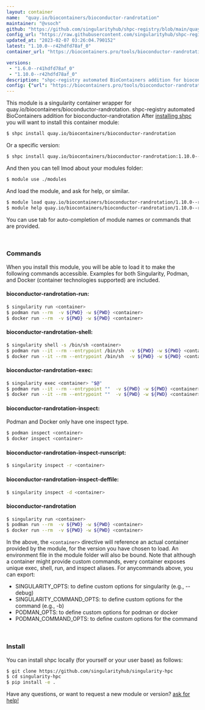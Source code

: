 ```yaml
---
layout: container
name:  "quay.io/biocontainers/bioconductor-randrotation"
maintainer: "@vsoch"
github: "https://github.com/singularityhub/shpc-registry/blob/main/quay.io/biocontainers/bioconductor-randrotation/container.yaml"
config_url: "https://raw.githubusercontent.com/singularityhub/shpc-registry/main/quay.io/biocontainers/bioconductor-randrotation/container.yaml"
updated_at: "2023-02-07 03:26:04.790152"
latest: "1.10.0--r42hdfd78af_0"
container_url: "https://biocontainers.pro/tools/bioconductor-randrotation"

versions:
 - "1.6.0--r41hdfd78af_0"
 - "1.10.0--r42hdfd78af_0"
description: "shpc-registry automated BioContainers addition for bioconductor-randrotation"
config: {"url": "https://biocontainers.pro/tools/bioconductor-randrotation", "maintainer": "@vsoch", "description": "shpc-registry automated BioContainers addition for bioconductor-randrotation", "latest": {"1.10.0--r42hdfd78af_0": "sha256:ce3380d85fd5fdbf236181e60ad80a869a073cac6a115e340c7d4dfd9495324e"}, "tags": {"1.6.0--r41hdfd78af_0": "sha256:786dab0b38caa583502e90dddd40c06191d971ed7d232bbac4ce9754284b4776", "1.10.0--r42hdfd78af_0": "sha256:ce3380d85fd5fdbf236181e60ad80a869a073cac6a115e340c7d4dfd9495324e"}, "docker": "quay.io/biocontainers/bioconductor-randrotation"}
---
```


This module is a singularity container wrapper for quay.io/biocontainers/bioconductor-randrotation.
shpc-registry automated BioContainers addition for bioconductor-randrotation
After [installing shpc](#install) you will want to install this container module:


```bash
$ shpc install quay.io/biocontainers/bioconductor-randrotation
```

Or a specific version:

```bash
$ shpc install quay.io/biocontainers/bioconductor-randrotation:1.10.0--r42hdfd78af_0
```

And then you can tell lmod about your modules folder:

```bash
$ module use ./modules
```

And load the module, and ask for help, or similar.

```bash
$ module load quay.io/biocontainers/bioconductor-randrotation/1.10.0--r42hdfd78af_0
$ module help quay.io/biocontainers/bioconductor-randrotation/1.10.0--r42hdfd78af_0
```

You can use tab for auto-completion of module names or commands that are provided.

<br>

### Commands

When you install this module, you will be able to load it to make the following commands accessible.
Examples for both Singularity, Podman, and Docker (container technologies supported) are included.

#### bioconductor-randrotation-run:

```bash
$ singularity run <container>
$ podman run --rm  -v ${PWD} -w ${PWD} <container>
$ docker run --rm  -v ${PWD} -w ${PWD} <container>
```

#### bioconductor-randrotation-shell:

```bash
$ singularity shell -s /bin/sh <container>
$ podman run --it --rm --entrypoint /bin/sh  -v ${PWD} -w ${PWD} <container>
$ docker run --it --rm --entrypoint /bin/sh  -v ${PWD} -w ${PWD} <container>
```

#### bioconductor-randrotation-exec:

```bash
$ singularity exec <container> "$@"
$ podman run --it --rm --entrypoint ""  -v ${PWD} -w ${PWD} <container> "$@"
$ docker run --it --rm --entrypoint ""  -v ${PWD} -w ${PWD} <container> "$@"
```

#### bioconductor-randrotation-inspect:

Podman and Docker only have one inspect type.

```bash
$ podman inspect <container>
$ docker inspect <container>
```

#### bioconductor-randrotation-inspect-runscript:

```bash
$ singularity inspect -r <container>
```

#### bioconductor-randrotation-inspect-deffile:

```bash
$ singularity inspect -d <container>
```



#### bioconductor-randrotation

```bash
$ singularity run <container>
$ podman run --rm  -v ${PWD} -w ${PWD} <container>
$ docker run --rm  -v ${PWD} -w ${PWD} <container>
```


In the above, the `<container>` directive will reference an actual container provided
by the module, for the version you have chosen to load. An environment file in the
module folder will also be bound. Note that although a container
might provide custom commands, every container exposes unique exec, shell, run, and
inspect aliases. For anycommands above, you can export:

 - SINGULARITY_OPTS: to define custom options for singularity (e.g., --debug)
 - SINGULARITY_COMMAND_OPTS: to define custom options for the command (e.g., -b)
 - PODMAN_OPTS: to define custom options for podman or docker
 - PODMAN_COMMAND_OPTS: to define custom options for the command

<br>

### Install

You can install shpc locally (for yourself or your user base) as follows:

```bash
$ git clone https://github.com/singularityhub/singularity-hpc
$ cd singularity-hpc
$ pip install -e .
```

Have any questions, or want to request a new module or version? [ask for help!](https://github.com/singularityhub/singularity-hpc/issues)